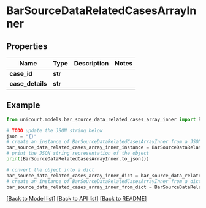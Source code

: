 # BarSourceDataRelatedCasesArrayInner


## Properties

Name | Type | Description | Notes
------------ | ------------- | ------------- | -------------
**case_id** | **str** |  | 
**case_details** | **str** |  | 

## Example

```python
from unicourt.models.bar_source_data_related_cases_array_inner import BarSourceDataRelatedCasesArrayInner

# TODO update the JSON string below
json = "{}"
# create an instance of BarSourceDataRelatedCasesArrayInner from a JSON string
bar_source_data_related_cases_array_inner_instance = BarSourceDataRelatedCasesArrayInner.from_json(json)
# print the JSON string representation of the object
print(BarSourceDataRelatedCasesArrayInner.to_json())

# convert the object into a dict
bar_source_data_related_cases_array_inner_dict = bar_source_data_related_cases_array_inner_instance.to_dict()
# create an instance of BarSourceDataRelatedCasesArrayInner from a dict
bar_source_data_related_cases_array_inner_from_dict = BarSourceDataRelatedCasesArrayInner.from_dict(bar_source_data_related_cases_array_inner_dict)
```
[[Back to Model list]](../README.md#documentation-for-models) [[Back to API list]](../README.md#documentation-for-api-endpoints) [[Back to README]](../README.md)


